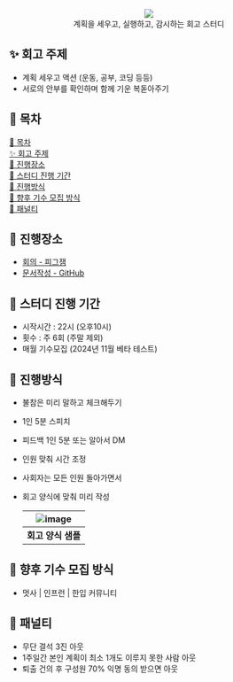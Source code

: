 <div align="center">
  <img src="https://capsule-render.vercel.app/api?type=waving&color=auto&width=100%&height=150&section=header&text=The%20Watch%20Study&fontSize=42" >
</div>
<div align="center">계획을 세우고, 실행하고, 감시하는 회고 스터디</div>

## ✨ 회고 주제

- 계획 세우고 액션 (운동, 공부, 코딩 등등)
- 서로의 안부를 확인하며 함께 기운 복돋아주기

## 📝 목차

[📝 목차](#-목차) </br>
[✨ 회고 주제](#-회고-주제) </br>
[🚩 진행장소](#-진행장소) </br>
[🚀 스터디 진행 기간](#-스터디-진행-기간) </br>
[🎉 진행방식](#-진행방식) </br>
[💚 향후 기수 모집 방식](#-향후-기수-모집-방식) </br>
[🚨 패널티](#-패널티)

## 🚩 진행장소

- [회의 - 피그잼](https://www.figma.com/board/QxmmafHvfI8GnEqjQj1dsv/Watchers-%ED%9A%8C%EA%B3%A0%EB%B0%A9?node-id=0-1&node-type=canvas&t=vqbvkrspDyPC1jgv-0)
- [문서작성 - GitHub](https://github.com/NINI-Bros/Watch)

## 🚀 스터디 진행 기간

- 시작시간 : 22시 (오후10시)
- 횟수 : 주 6회 (주말 제외)
- 매월 기수모집 (2024년 11월 베타 테스트)

## 🎉 진행방식

- 불참은 미리 말하고 체크해두기
- 1인 5분 스피치
- 피드백 1인 5분 또는 알아서 DM
- 인원 맞춰 시간 조정
- 사회자는 모든 인원 돌아가면서
- 회고 양식에 맞춰 미리 작성

  | ![image](https://github.com/user-attachments/assets/3253bc9b-5c3d-4290-abdc-ef0eb0be7449) |
  | :---------------------------------------------------------------------------------------: |
  |                                    **회고 양식 샘플**                                     |

## 💚 향후 기수 모집 방식

- 멋사 | 인프런 | 한입 커뮤니티

## 🚨 패널티

- 무단 결석 3진 아웃
- 1주일간 본인 계획이 최소 1개도 이루지 못한 사람 아웃
- 퇴출 건의 후 구성원 70% 익명 동의 받으면 아웃

